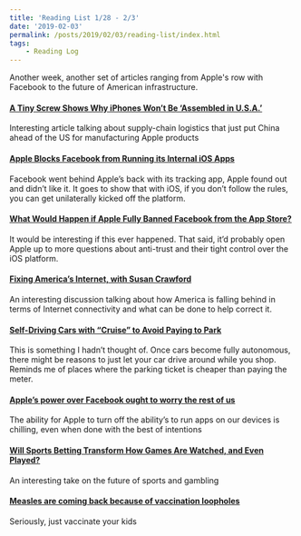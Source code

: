 ```yaml
---
title: 'Reading List 1/28 - 2/3'
date: '2019-02-03'
permalink: /posts/2019/02/03/reading-list/index.html
tags:
	- Reading Log
---
```


Another week, another set of articles ranging from Apple's row with Facebook to the future of American infrastructure.
<!-- excerpt -->

#### [A Tiny Screw Shows Why iPhones Won’t Be ‘Assembled in U.S.A.’](https://www.nytimes.com/2019/01/28/technology/iphones-apple-china-made.html)

Interesting article talking about supply-chain logistics that just put China ahead of the US for manufacturing Apple products

#### [Apple Blocks Facebook from Running its Internal iOS Apps](https://www.theverge.com/2019/1/30/18203551/apple-facebook-blocked-internal-ios-apps)

Facebook went behind Apple’s back with its tracking app, Apple found out and didn’t like it. It goes to show that with iOS, if you don’t follow the rules, you can get unilaterally kicked off the platform.

#### [What Would Happen if Apple Fully Banned Facebook from the App Store?](https://www.theverge.com/2019/2/1/18205291/apple-facebook-developer-ban-certificate-app-store)

It would be interesting if this ever happened. That said, it’d probably open Apple up to more questions about anti-trust and their tight control over the iOS platform.

#### [Fixing America’s Internet, with Susan Crawford](https://www.theverge.com/2019/1/31/18203591/internet-connectivity-susan-crawford-harvard-law-america-infrastructure-broadband-huawei-vergecast)

An interesting discussion talking about how America is falling behind in terms of Internet connectivity and what can be done to help correct it.

#### [Self-Driving Cars with “Cruise” to Avoid Paying to Park](https://news.ucsc.edu/2019/01/millardball-vehicles.html)

This is something I hadn’t thought of. Once cars become fully autonomous, there might be reasons to just let your car drive around while you shop. Reminds me of places where the parking ticket is cheaper than paying the meter.

#### [Apple’s power over Facebook ought to worry the rest of us](https://www.theverge.com/2019/1/31/18204559/apple-facebook-feud-market-research-platform-power)

The ability for Apple to turn off the ability’s to run apps on our devices is chilling, even when done with the best of intentions

#### [Will Sports Betting Transform How Games Are Watched, and Even Played?](https://www.nytimes.com/2019/01/29/magazine/sports-betting-washington.html)

An interesting take on the future of sports and gambling

#### [Measles are coming back because of vaccination loopholes](https://www.theverge.com/2019/1/30/18204333/measles-outbreaks-washington-vaccines-state-policy-anti-vax-movement)

Seriously, just vaccinate your kids

